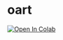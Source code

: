 # oart

[![Open In Colab](https://colab.research.google.com/assets/colab-badge.svg)](https://colab.research.google.com/github/dmartmillan/oart/blob/main/Untitled0.ipynb)
